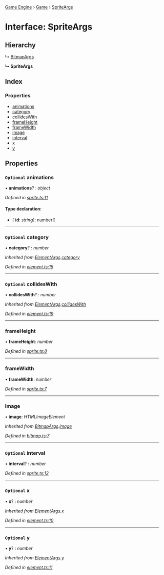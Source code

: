 [Game Engine](../README.md) › [Game](../modules/game.md) › [SpriteArgs](game.spriteargs.md)

# Interface: SpriteArgs

## Hierarchy

  ↳ [BitmapArgs](game.bitmapargs.md)

  ↳ **SpriteArgs**

## Index

### Properties

* [animations](game.spriteargs.md#optional-animations)
* [category](game.spriteargs.md#optional-category)
* [collidesWith](game.spriteargs.md#optional-collideswith)
* [frameHeight](game.spriteargs.md#frameheight)
* [frameWidth](game.spriteargs.md#framewidth)
* [image](game.spriteargs.md#image)
* [interval](game.spriteargs.md#optional-interval)
* [x](game.spriteargs.md#optional-x)
* [y](game.spriteargs.md#optional-y)

## Properties

### `Optional` animations

• **animations**? : *object*

*Defined in [sprite.ts:11](https://github.com/noobiept/game_engine/blob/625c324/source/sprite.ts#L11)*

#### Type declaration:

* \[ **id**: *string*\]: number[]

___

### `Optional` category

• **category**? : *number*

*Inherited from [ElementArgs](game.elementargs.md).[category](game.elementargs.md#optional-category)*

*Defined in [element.ts:15](https://github.com/noobiept/game_engine/blob/625c324/source/element.ts#L15)*

___

### `Optional` collidesWith

• **collidesWith**? : *number*

*Inherited from [ElementArgs](game.elementargs.md).[collidesWith](game.elementargs.md#optional-collideswith)*

*Defined in [element.ts:19](https://github.com/noobiept/game_engine/blob/625c324/source/element.ts#L19)*

___

###  frameHeight

• **frameHeight**: *number*

*Defined in [sprite.ts:8](https://github.com/noobiept/game_engine/blob/625c324/source/sprite.ts#L8)*

___

###  frameWidth

• **frameWidth**: *number*

*Defined in [sprite.ts:7](https://github.com/noobiept/game_engine/blob/625c324/source/sprite.ts#L7)*

___

###  image

• **image**: *HTMLImageElement*

*Inherited from [BitmapArgs](game.bitmapargs.md).[image](game.bitmapargs.md#image)*

*Defined in [bitmap.ts:7](https://github.com/noobiept/game_engine/blob/625c324/source/bitmap.ts#L7)*

___

### `Optional` interval

• **interval**? : *number*

*Defined in [sprite.ts:12](https://github.com/noobiept/game_engine/blob/625c324/source/sprite.ts#L12)*

___

### `Optional` x

• **x**? : *number*

*Inherited from [ElementArgs](game.elementargs.md).[x](game.elementargs.md#optional-x)*

*Defined in [element.ts:10](https://github.com/noobiept/game_engine/blob/625c324/source/element.ts#L10)*

___

### `Optional` y

• **y**? : *number*

*Inherited from [ElementArgs](game.elementargs.md).[y](game.elementargs.md#optional-y)*

*Defined in [element.ts:11](https://github.com/noobiept/game_engine/blob/625c324/source/element.ts#L11)*

